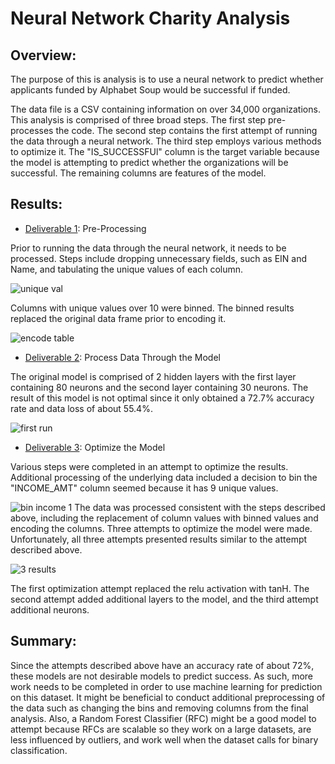 # Neural Network Charity Analysis

## Overview:
The purpose of this is analysis is to use a neural network to predict whether applicants funded by Alphabet Soup would be successful if funded.  

The data file is a CSV containing information on over 34,000 organizations.  This analysis is comprised of three broad steps.  The first step pre-processes the code.  The second step contains the first attempt of running the data through a neural network.  The third step employs various methods to optimize it.   The "IS_SUCCESSFUl" column is the target variable because the model is attempting to predict whether the organizations will be successful.  The remaining columns are features of the model.  

## Results:
* [Deliverable 1](https://github.com/laurlen2112/neural_network_charity_analysis/blob/main/AlphabetSoupCharity.ipynb): Pre-Processing

Prior to running the data through the neural network, it needs to be processed.  Steps include dropping unnecessary fields, such as EIN and Name, and tabulating the unique values of each column.

![unique val](https://github.com/laurlen2112/neural_network_charity_analysis/blob/main/resources/unique%20values.png)

Columns with unique values over 10 were binned.  The binned results replaced the original data frame prior to encoding it. 

![encode table](https://github.com/laurlen2112/neural_network_charity_analysis/blob/main/resources/encode%20table.png)

* [Deliverable 2](https://github.com/laurlen2112/neural_network_charity_analysis/blob/main/AlphabetSoupCharity.ipynb): Process Data Through the Model

The original model is comprised of 2 hidden layers with the first layer containing 80 neurons and the second layer containing 30 neurons.  The result of this model is not optimal since it only obtained a 72.7% accuracy rate and data loss of about 55.4%.

![first run](https://github.com/laurlen2112/neural_network_charity_analysis/blob/main/resources/original%20results.png)

* [Deliverable 3](https://github.com/laurlen2112/neural_network_charity_analysis/blob/main/AlphabetSoupCharity_Optimzation.ipynb): Optimize the Model

Various steps were completed in an attempt to optimize the results.  Additional processing of the underlying data included a decision to bin the "INCOME_AMT" column seemed because it has 9 unique values.  

![bin income 1](https://github.com/laurlen2112/neural_network_charity_analysis/blob/main/resources/bin%20income%20amount%201.png)
The data was processed consistent with the steps described above, including the replacement of column values with binned values and encoding the columns.  Three attempts to optimize the model were made.  Unfortunately, all three attempts presented results similar to the attempt described above.

![3 results](https://github.com/laurlen2112/neural_network_charity_analysis/blob/main/resources/3%20results.png)

The first optimization attempt replaced the relu activation with tanH. The second attempt added additional layers to the model, and the third attempt additional neurons.  

 

## Summary:

Since the attempts described above have an accuracy rate of about 72%, these models are not desirable models to predict success.  As such, more work needs to be completed in order to use machine learning for prediction on this dataset.  It might be beneficial to conduct additional preprocessing of the data such as changing the bins and removing columns from the final analysis.  Also, a Random Forest Classifier (RFC) might be a good model to attempt because RFCs are scalable so they work on a large datasets, are less influenced by outliers, and work well when the dataset calls for binary classification.
